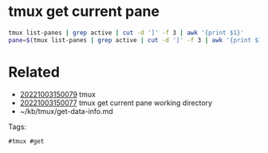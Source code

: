 # tmux get current pane
```bash
tmux list-panes | grep active | cut -d ']' -f 3 | awk '{print $1}'
pane=$(tmux list-panes | grep active | cut -d ']' -f 3 | awk '{print $1}')
```

# Related

- [20221003150079](/zet/20221003150079/README.md) tmux
- [20221003150077](/zet/20221003150077/README.md) tmux get current pane working directory
- ~/kb/tmux/get-data-info.md

Tags:

    #tmux #get 
